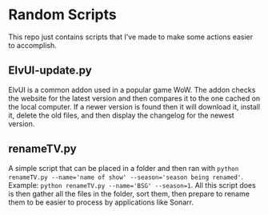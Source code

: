 # Random Scripts

This repo just contains scripts that I've made to make some actions easier to accomplish.

## ElvUI-update.py

ElvUI is a common addon used in a popular game WoW. The addon checks the website for the latest version and then compares it to the one cached on the local computer. If a newer version is found then it will download it, install it, delete the old files, and then display the changelog for the newest version.

## renameTV.py

A simple script that can be placed in a folder and then ran with `python renameTV.py --name='name of show' --season='season being renamed'`. Example: `python renameTV.py --name='BSG' --season=1`. All this script does is then gather all the files in the folder, sort them, then prepare to rename them to be easier to process by applications like Sonarr.
